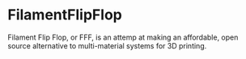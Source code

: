 # FilamentFlipFlop

Filament Flip Flop, or FFF, is an attemp at making an affordable, open source alternative to multi-material systems for 3D printing.
